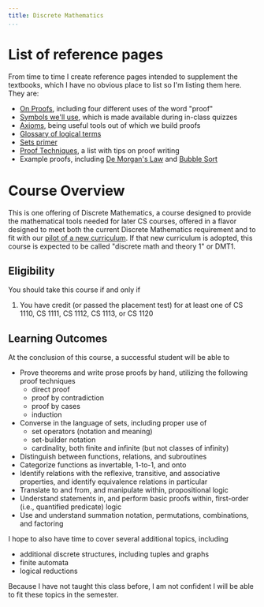 ```yaml
---
title: Discrete Mathematics
...
```


# List of reference pages

From time to time I create reference pages intended to supplement the textbooks,
which I have no obvious place to list so I'm listing them here. They are:

- [On Proofs](proofs.html), including four different uses of the word "proof"
- [Symbols we'll use](symbols.html), which is made available during in-class quizzes
- [Axioms](axioms.html), being useful tools out of which we build proofs
- [Glossary of logical terms](glossary.html)
- [Sets primer](sets.html)
- [Proof Techniques](techniques-q2.html), a list with tips on proof writing
- Example proofs, including [De Morgan's Law](demorgan.html) and [Bubble Sort](bubble.html)

# Course Overview 

This is one offering of Discrete Mathematics,
a course designed to provide the mathematical tools needed for later CS courses,
offered in a flavor designed to meet both the current Discrete Mathematics requirement and to fit with our [pilot of a new curriculum](http://pilot.cs.virginia.edu/).
If that new curriculum is adopted, this course is expected to be called "discrete math and theory 1" or DMT1.

## Eligibility

You should take this course if and only if

1. You have credit (or passed the placement test) for at least one of CS 1110, CS 1111, CS 1112, CS 1113, or CS 1120

## Learning Outcomes

At the conclusion of this course, a successful student will be able to

- Prove theorems and write prose proofs by hand, utilizing the following proof techniques
    - direct proof
    - proof by contradiction
    - proof by cases
    - induction
- Converse in the language of sets, including proper use of
    - set operators (notation and meaning)
    - set-builder notation
    - cardinality, both finite and infinite (but not classes of infinity)
- Distinguish between functions, relations, and subroutines
- Categorize functions as invertable, 1-to-1, and onto
- Identify relations with the reflexive, transitive, and associative properties, and identify equivalence relations in particular
- Translate to and from, and manipulate within, propositional logic
- Understand statements in, and perform basic proofs within, first-order (i.e., quantified predicate) logic
- Use and understand summation notation, permutations, combinations, and factoring

I hope to also have time to cover several additional topics, including

- additional discrete structures, including tuples and graphs
- finite automata
- logical reductions

Because I have not taught this class before, I am not confident I will be able to fit these topics in the semester.
